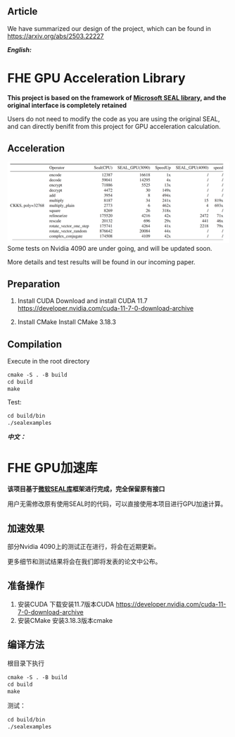 ## Article
We have summarized our design of the project, which can be found in https://arxiv.org/abs/2503.22227



***English:***

# FHE GPU Acceleration Library
**This project is based on the framework of [Microsoft SEAL library](https://github.com/microsoft/SEAL), and the original interface is completely retained**

Users do not need to modify the code as you are using the original SEAL, and can directly benifit from this project for GPU acceleration calculation.

## Acceleration 
![Alt text](image.png)
Some tests on Nvidia 4090 are under going, and will be updated soon.

More details and test results will be found in our incoming paper.

## Preparation
1. Install CUDA
    Download and install CUDA 11.7
    https://developer.nvidia.com/cuda-11-7-0-download-archive

2. Install CMake
    Install CMake 3.18.3

## Compilation
Execute in the root directory
```
cmake -S . -B build
cd build
make 
```

Test:
```
cd build/bin
./sealexamples
```

***中文：***
# FHE GPU加速库
**该项目基于[微软SEAL库](https://github.com/microsoft/SEAL)框架进行完成，完全保留原有接口**

用户无需修改原有使用SEAL时的代码，可以直接使用本项目进行GPU加速计算。


## 加速效果
部分Nvidia 4090上的测试正在进行，将会在近期更新。

更多细节和测试结果将会在我们即将发表的论文中公布。

## 准备操作
1. 安装CUDA
    下载安装11.7版本CUDA 
    https://developer.nvidia.com/cuda-11-7-0-download-archive
2. 安装CMake
    安装3.18.3版本cmake


## 编译方法
根目录下执行
```
cmake -S . -B build
cd build
make 
```

测试：
```
cd build/bin
./sealexamples
```

